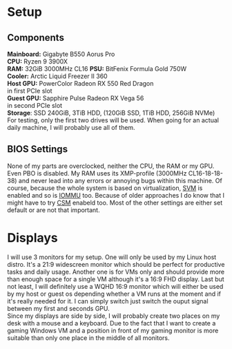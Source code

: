 # Setup

## Components
**Mainboard:** Gigabyte B550 Aorus Pro  
**CPU:** Ryzen 9 3900X  
**RAM:** 32GiB 3000MHz CL16
**PSU:** BitFenix Formula Gold 750W  
**Cooler:** Arctic Liquid Freezer II 360  
**Host GPU:** PowerColor Radeon RX 550 Red Dragon  
in first PCIe slot  
**Guest GPU:** Sapphire Pulse Radeon RX Vega 56  
in second PCIe slot  
**Storage**: SSD 240GiB, 3TiB HDD, (120GiB SSD, 1TiB HDD, 256GiB NVMe)  
For testing, only the first two drives will be used. When going for an actual daily machine, I will probably use all of
them.

## BIOS Settings
None of my parts are overclocked, neither the CPU, the RAM or my GPU. Even PBO is disabled. My RAM uses its XMP-profile
(3000MHz CL16-18-18-38) and never lead into any errors or annoying bugs within this machine. Of course, because the whole
system is based on virtualization, [SVM](../explanations/glossary.md#SVM) is enabled and so is [IOMMU](../explanations/glossary.md#IOMMU) too. Because of older approaches I do know that I might have to try [CSM](../explanations/glossary.md#CSM) enabeld too. Most of the other settings are either set default or are not that important.

# Displays
I will use 3 monitors for my setup. One will only be used by my Linux host distro. It's a 21:9 widescreen monitor which should be perfect for productive tasks and daily usage.
Another one is for VMs only and should provide more than enough space for a single VM although it's a 16:9 FHD display.
Last but not least, I will definitely use a WQHD 16:9 monitor which will either be used by my host or guest os depending whether a VM runs at the moment and if it's really needed for it. I can simply switch just switch the ouput signal between my
first and seconds GPU.  
Since my displays are side by side, I will probably create two places on my desk with a mouse and a keyboard. Due to the fact that I want to create a gaming Windows VM and a position in front of my gaming monitor is more
suitable than only one place in the middle of all monitors.
